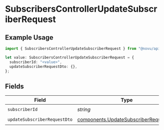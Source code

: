 # SubscribersControllerUpdateSubscriberRequest

## Example Usage

```typescript
import { SubscribersControllerUpdateSubscriberRequest } from "@novu/api/models/operations";

let value: SubscribersControllerUpdateSubscriberRequest = {
  subscriberId: "<value>",
  updateSubscriberRequestDto: {},
};
```

## Fields

| Field                                                                                          | Type                                                                                           | Required                                                                                       | Description                                                                                    |
| ---------------------------------------------------------------------------------------------- | ---------------------------------------------------------------------------------------------- | ---------------------------------------------------------------------------------------------- | ---------------------------------------------------------------------------------------------- |
| `subscriberId`                                                                                 | *string*                                                                                       | :heavy_check_mark:                                                                             | N/A                                                                                            |
| `updateSubscriberRequestDto`                                                                   | [components.UpdateSubscriberRequestDto](../../models/components/updatesubscriberrequestdto.md) | :heavy_check_mark:                                                                             | N/A                                                                                            |